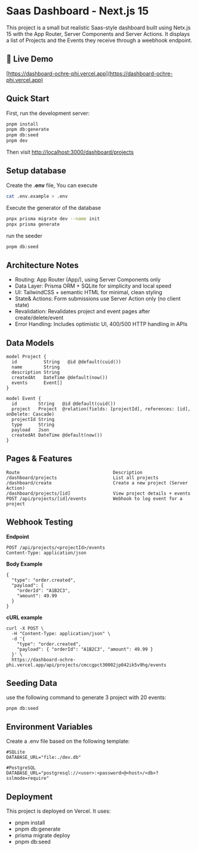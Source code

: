 # Saas Dashboard - Next.js 15
This project is a small but realistic Saas-style dashboard built using Netx.js 15 with the App Router, Server Components and Server Actions. It displays a list of Projects and the Events they receive through a weebhook endpoint.

## 🚀 Live Demo

[https://dashboard-ochre-phi.vercel.app](https://dashboard-ochre-phi.vercel.app)


## Quick Start

First, run the development server:

```bash
pnpm install
pnpm db:generate
pnpm db:seed
pnpm dev
```

Then visit [http://localhost:3000/dashboard/projects](http://localhost:3000/dashboard/projects)


## Setup database

Create the **.env** file, You can execute
```bash
cat .env.example > .env
```
Execute the generator of the database
```bash
pnpx prisma migrate dev --name init
pnpx prisma generate
```

run the seeder
```bash
pnpm db:seed
```

## Architecture Notes

* Routing: App Router (App/), using Server Components only
* Data Layer: Prisma ORM + SQLite for simplicity and local speed
* UI: TailwindCSS + semantic HTML for minimal, clean styling
* State& Actions: Form submissions use Server Action only (no client state)
* Revalidation: Revalidates project and event pages after create/delete/event
* Error Handling: Includes optimistic UI, 400/500 HTTP handling in APIs


## Data Models

``` prisma
model Project {
  id          String   @id @default(cuid())
  name        String
  description String
  createdAt   DateTime @default(now())
  events      Event[]
}

model Event {
  id        String   @id @default(cuid())
  project   Project  @relation(fields: [projectId], references: [id], onDelete: Cascade)
  projectId String
  type      String
  payload   Json
  createdAt DateTime @default(now())
}
```

## Pages & Features

```table
Route                                   Description
/dashboard/projects                     List all projects
/dashboard/create                       Create a new project (Server Action)
/dashboard/projects/[id]                View project details + events
POST /api/projects/[id]/events          Webhook to log event for a project
```

## Webhook Testing

**Endpoint**
```
POST /api/projects/<projectId>/events
Content-Type: application/json
```
**Body Example**
```
{
  "type": "order.created",
  "payload": {
    "orderId": "A1B2C3",
    "amount": 49.99
  }
}
```

**cURL example**
```
curl -X POST \
  -H "Content-Type: application/json" \
  -d '{
    "type": "order.created",
    "payload": { "orderId": "A1B2C3", "amount": 49.99 }
  }' \
  https://dashboard-ochre-phi.vercel.app/api/projects/cmccgpct30002jp042ik5v9hg/events
```

## Seeding Data
use the following command to generate 3 project with 20 events:
```
pnpm db:seed
```

## Environment Variables
Create a .env file based on the following template:

```
#SQLite
DATABASE_URL="file:./dev.db"

#PostgreSQL
DATABASE_URL="postgresql://<user>:<password>@<host>/<db>?sslmode=require"
```

## Deployment
This project is deployed on Vercel. It uses:
* pnpm install
* pnpm db:generate
* prisma migrate deploy
* pnpm db:seed
